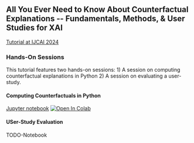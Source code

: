 ## All You Ever Need to Know About Counterfactual Explanations -- Fundamentals, Methods, & User Studies for XAI

[Tutorial at IJCAI 2024](https://sites.google.com/view/tut-counterfactuals-ijcai24/)

### Hands-On Sessions

This tutorial features two hands-on sessions: 1) A session on computing counterfactual explanations in Python 2) A session on evaluating a user-study.

#### Computing Counterfactuals in Python

[Jupyter notebook](0-cf_in_python.ipynb) <a target="_blank" href="https://colab.research.google.com/github/andreArtelt/IJCAI24-CF_Tut/blob/main/0-cf_in_python.ipynb"><img src="https://colab.research.google.com/assets/colab-badge.svg" alt="Open In Colab"/></a>

#### USer-Study Evaluation

TODO-Notebook

